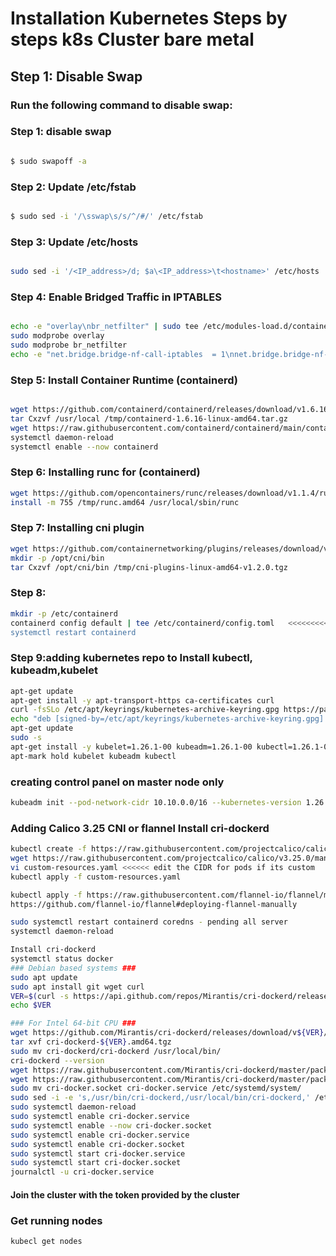 # Installation Kubernetes Steps by steps k8s Cluster bare metal #

## Step 1: Disable Swap


### Run the following command to disable swap:


### Step 1: disable swap
```bash

$ sudo swapoff -a

```
### Step 2: Update /etc/fstab
```bash

$ sudo sed -i '/\sswap\s/s/^/#/' /etc/fstab

```
### Step 3: Update /etc/hosts
```bash

sudo sed -i '/<IP_address>/d; $a\<IP_address>\t<hostname>' /etc/hosts

```
### Step 4: Enable Bridged Traffic in IPTABLES
```bash

echo -e "overlay\nbr_netfilter" | sudo tee /etc/modules-load.d/containerd.conf >/dev/null && cat /etc/modules-load.d/containerd.conf
sudo modprobe overlay
sudo modprobe br_netfilter
echo -e "net.bridge.bridge-nf-call-iptables  = 1\nnet.bridge.bridge-nf-call-ip6tables = 1\nnet.ipv4.ip_forward                 = 1" | sudo tee /etc/sysctl.d/k8s.conf >/dev/null && cat /etc/sysctl.d/k8s.conf


```
### Step 5: Install Container Runtime (containerd)
```bash

wget https://github.com/containerd/containerd/releases/download/v1.6.16/containerd-1.6.16-linux-amd64.tar.gz -P /tmp/
tar Cxzvf /usr/local /tmp/containerd-1.6.16-linux-amd64.tar.gz
wget https://raw.githubusercontent.com/containerd/containerd/main/containerd.service -P /etc/systemd/system/
systemctl daemon-reload
systemctl enable --now containerd
```

### Step 6: Installing runc for (containerd)
```bash
wget https://github.com/opencontainers/runc/releases/download/v1.1.4/runc.amd64 -P /tmp/
install -m 755 /tmp/runc.amd64 /usr/local/sbin/runc

```

### Step 7: Installing cni plugin
```bash
wget https://github.com/containernetworking/plugins/releases/download/v1.2.0/cni-plugins-linux-amd64-v1.2.0.tgz -P /tmp/
mkdir -p /opt/cni/bin
tar Cxzvf /opt/cni/bin /tmp/cni-plugins-linux-amd64-v1.2.0.tgz

```

### Step 8: 
```bash
mkdir -p /etc/containerd
containerd config default | tee /etc/containerd/config.toml   <<<<<<<<<<<<<< manually edit and change systemdCgroup to true
systemctl restart containerd

```
### Step 9:adding kubernetes repo to  Install kubectl, kubeadm,kubelet
```bash
apt-get update
apt-get install -y apt-transport-https ca-certificates curl
curl -fsSLo /etc/apt/keyrings/kubernetes-archive-keyring.gpg https://packages.cloud.google.com/apt/doc/apt-key.gpg
echo "deb [signed-by=/etc/apt/keyrings/kubernetes-archive-keyring.gpg] https://apt.kubernetes.io/ kubernetes-xenial main" | tee /etc/apt/sources.list.d/kubernetes.list
apt-get update
sudo -s
apt-get install -y kubelet=1.26.1-00 kubeadm=1.26.1-00 kubectl=1.26.1-00
apt-mark hold kubelet kubeadm kubectl

```

### creating control panel on master node only
```bash 
kubeadm init --pod-network-cidr 10.10.0.0/16 --kubernetes-version 1.26.1 --node-name k8s-control     ///change to you network cidr

```

### Adding Calico 3.25 CNI or flannel Install cri-dockerd
```bash
kubectl create -f https://raw.githubusercontent.com/projectcalico/calico/v3.25.0/manifests/tigera-operator.yaml
wget https://raw.githubusercontent.com/projectcalico/calico/v3.25.0/manifests/custom-resources.yaml
vi custom-resources.yaml <<<<<< edit the CIDR for pods if its custom
kubectl apply -f custom-resources.yaml

kubectl apply -f https://raw.githubusercontent.com/flannel-io/flannel/master/Documentation/kube-flannel.yml
https://github.com/flannel-io/flannel#deploying-flannel-manually

sudo systemctl restart containerd coredns - pending all server
systemctl daemon-reload 

Install cri-dockerd
systemctl status docker
### Debian based systems ###
sudo apt update
sudo apt install git wget curl
VER=$(curl -s https://api.github.com/repos/Mirantis/cri-dockerd/releases/latest|grep tag_name | cut -d '"' -f 4|sed 's/v//g')
echo $VER

### For Intel 64-bit CPU ###
wget https://github.com/Mirantis/cri-dockerd/releases/download/v${VER}/cri-dockerd-${VER}.amd64.tgz
tar xvf cri-dockerd-${VER}.amd64.tgz
sudo mv cri-dockerd/cri-dockerd /usr/local/bin/
cri-dockerd --version
wget https://raw.githubusercontent.com/Mirantis/cri-dockerd/master/packaging/systemd/cri-docker.service
wget https://raw.githubusercontent.com/Mirantis/cri-dockerd/master/packaging/systemd/cri-docker.socket
sudo mv cri-docker.socket cri-docker.service /etc/systemd/system/
sudo sed -i -e 's,/usr/bin/cri-dockerd,/usr/local/bin/cri-dockerd,' /etc/systemd/system/cri-docker.service
sudo systemctl daemon-reload
sudo systemctl enable cri-docker.service
sudo systemctl enable --now cri-docker.socket
sudo systemctl enable cri-docker.service
sudo systemctl enable cri-docker.socket
sudo systemctl start cri-docker.service
sudo systemctl start cri-docker.socket
journalctl -u cri-docker.service
```
#### Join the cluster with the token provided by the cluster 
### Get running nodes 
```bash
kubecl get nodes

